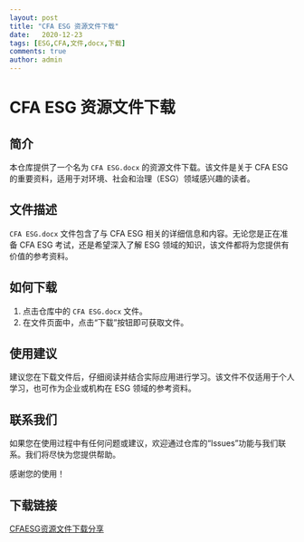```yaml
---
layout: post
title: "CFA ESG 资源文件下载"
date:   2020-12-23
tags: [ESG,CFA,文件,docx,下载]
comments: true
author: admin
---
```

# CFA ESG 资源文件下载

## 简介

本仓库提供了一个名为 `CFA ESG.docx` 的资源文件下载。该文件是关于 CFA ESG 的重要资料，适用于对环境、社会和治理（ESG）领域感兴趣的读者。

## 文件描述

`CFA ESG.docx` 文件包含了与 CFA ESG 相关的详细信息和内容。无论您是正在准备 CFA ESG 考试，还是希望深入了解 ESG 领域的知识，该文件都将为您提供有价值的参考资料。

## 如何下载

1. 点击仓库中的 `CFA ESG.docx` 文件。
2. 在文件页面中，点击“下载”按钮即可获取文件。

## 使用建议

建议您在下载文件后，仔细阅读并结合实际应用进行学习。该文件不仅适用于个人学习，也可作为企业或机构在 ESG 领域的参考资料。

## 联系我们

如果您在使用过程中有任何问题或建议，欢迎通过仓库的“Issues”功能与我们联系。我们将尽快为您提供帮助。

感谢您的使用！

## 下载链接

[CFAESG资源文件下载分享](https://pan.quark.cn/s/eaa137efbc67)